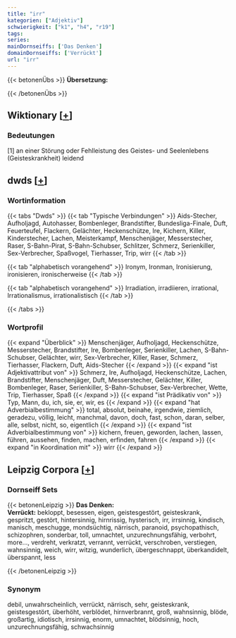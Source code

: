 ```yaml
---
title: "irr"
kategorien: ["Adjektiv"]
schwierigkeit: ["k1", "h4", "r19"]
tags:
series:
mainDornseiffs: ['Das Denken']
domainDornseiffs: ['Verrückt']
url: "irr"
---
```


{{< betonenÜbs >}}
**Übersetzung:**  
  
{{< /betonenÜbs >}}

## Wiktionary [[+](https://de.wiktionary.org/wiki/irr)]

### Bedeutungen
[1] an einer Störung oder Fehlleistung des Geistes- und Seelenlebens (Geisteskrankheit) leidend  



## dwds [[+](https://www.dwds.de/wb/irr)]

### Wortinformation
{{< tabs "Dwds" >}}
{{< tab "Typische Verbindungen" >}}
Aids-Stecher, Aufholjagd, Autohasser, Bombenleger, Brandstifter, Bundesliga-Finale, Duft, Feuerteufel, Flackern, Gelächter, Heckenschütze, Ire, Kichern, Killer, Kinderstecher, Lachen, Meisterkampf, Menschenjäger, Messerstecher, Raser, S-Bahn-Pirat, S-Bahn-Schubser, Schlitzer, Schmerz, Serienkiller, Sex-Verbrecher, Spaßvogel, Tierhasser, Trip, wirr
{{< /tab >}}

{{< tab "alphabetisch vorangehend" >}}
Ironym, Ironman, Ironisierung, ironisieren, ironischerweise
{{< /tab >}}

{{< tab "alphabetisch vorangehend" >}}
Irradiation, irradiieren, irrational, Irrationalismus, irrationalistisch
{{< /tab >}}

{{< /tabs >}}

### Wortprofil
{{< expand "Überblick" >}} Menschenjäger, Aufholjagd, Heckenschütze, Messerstecher, Brandstifter, Ire, Bombenleger, Serienkiller, Lachen, S-Bahn-Schubser, Gelächter, wirr, Sex-Verbrecher, Killer, Raser, Schmerz, Tierhasser, Flackern, Duft, Aids-Stecher {{< /expand >}}
{{< expand "ist Adjektivattribut von" >}} Schmerz, Ire, Aufholjagd, Heckenschütze, Lachen, Brandstifter, Menschenjäger, Duft, Messerstecher, Gelächter, Killer, Bombenleger, Raser, Serienkiller, S-Bahn-Schubser, Sex-Verbrecher, Wette, Trip, Tierhasser, Spaß {{< /expand >}}
{{< expand "ist Prädikativ von" >}} Typ, Mann, du, ich, sie, er, wir, es {{< /expand >}}
{{< expand "hat Adverbialbestimmung" >}} total, absolut, beinahe, irgendwie, ziemlich, geradezu, völlig, leicht, manchmal, davon, doch, fast, schon, daran, selber, alle, selbst, nicht, so, eigentlich {{< /expand >}}
{{< expand "ist Adverbialbestimmung von" >}} kichern, freuen, geworden, lachen, lassen, führen, aussehen, finden, machen, erfinden, fahren {{< /expand >}}
{{< expand "in Koordination mit" >}} wirr {{< /expand >}}

## Leipzig Corpora [[+](https://corpora.uni-leipzig.de/en/res?word=irr&corpusId=deu_newscrawl-public_2018)]

### Dornseiff Sets
{{< betonenLeipzig >}}
**Das Denken:**  
**Verrückt:** bekloppt, besessen, eigen, geistesgestört, geisteskrank, gespritzt, gestört, hintersinnig, hirnrissig, hysterisch, irr, irrsinnig, kindisch, manisch, meschugge, mondsüchtig, närrisch, paranoid, psychopathisch, schizophren, sonderbar, toll, umnachtet, unzurechnungsfähig, verbohrt, more..., verdreht, verkratzt, verrannt, verrückt, verschroben, verstiegen, wahnsinnig, weich, wirr, witzig, wunderlich, übergeschnappt, überkandidelt, überspannt, less  

{{< /betonenLeipzig >}}

### Synonym
debil, unwahrscheinlich, verrückt, närrisch, sehr, geisteskrank, geistesgestört, überhöht, verblödet, hirnverbrannt, groß, wahnsinnig, blöde, großartig, idiotisch, irrsinnig, enorm, umnachtet, blödsinnig, hoch, unzurechnungsfähig, schwachsinnig

